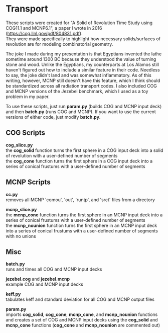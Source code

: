 # Transport

These scripts were created for "A Solid of Revolution Time Study using COG11.1 and MCNP6.1", a paper I wrote in 2016 (https://cog.llnl.gov/pdf/804831.pdf).  
They were made specifically to highlight how necessary solids/surfaces of revolution are for modeling combinatorial geometry.  
  
The joke I made during my presentation is that Egyptians invented the lathe sometime around 1300 BC because they understood the value of turning stone and wood. Unlike the Egyptians, my counterparts at Los Alamos still haven't figured out how to include a similar feature in their code. Needless to say, the joke didn't land and was somewhat inflammatory. As of this writing, however, MCNP still doesn't have this feature, which I think should be standardized across all radiation transport codes. I also included COG and MCNP versions of the Jezebel benchmark, which I used as a toy problem in my paper.  
  
To use these scripts, just run **param.py** (builds COG and MCNP input deck) and then **batch.py** (runs COG and MCNP). If you want to use the current versions of either code, just modify **batch.py**.

## COG Scripts
**cog_slice.py**  
the **cog_solid** function turns the first sphere in a COG input deck into a solid of revolution with a user-defined number of segments  
the **cog_cone** function turns the first sphere in a COG input deck into a series of conical frustums with a user-defined number of segments

## MCNP Scripts
**cc.py**  
removes all MCNP 'comou', 'out', 'runtp', and 'srct' files from a directory

**mcnp_slice.py**  
the **mcnp_cone** function turns the first sphere in an MCNP input deck into a series of conical frustums with a user-defined number of segments  
the **mcnp_nounion** function turns the first sphere in an MCNP input deck into a series of conical frustums with a user-defined number of segments with no unions

## Misc

**batch.py**  
runs and times all COG and MCNP input decks

**jezebel.cog** and **jezebel.mcnp**  
example COG and MCNP input decks

**keff.py**  
tabulates keff and standard deviation for all COG and MCNP output files

**param.py**  
imports **cog_solid**, **cog_cone**, **mcnp_cone**, and **mcnp_nounion** functions and creates a set of COG and MCNP input decks using the **cog_solid** and **mcnp_cone** functions (**cog_cone** and **mcnp_nounion** are commented out)
